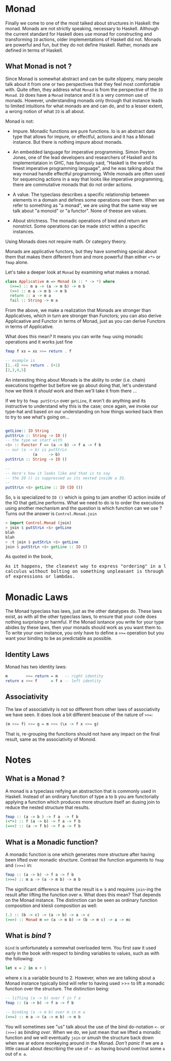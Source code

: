 # Monad

Finally we come to one of the most talked about structures in Haskell: the monad.
Monads are not strictly speaking, necessary to Haskell.
Although the current standard for Haskell does use monad for constructing
and transforming `IO` actions, older implementations of Haskell did not. 
Monads are powerful and fun, but they do not define Haskell. Rather, monads
are defined in terms of Haskell.

## What Monad is not ?

Since Monad is somewhat abstract and can be quite slippery, many 
people talk about it from one or two perspectives that they feel most
comfortable with. Quite often, they address what `Monad` is from the 
perspective of the `IO Monad`. `IO` does have a `Monad` instance 
and it is a very common use of monads. However, understanding monads only
through that instance leads to limited intuitions for what monads are 
and can do, and to a lesser extent, a wrong notion of what `IO` is all
about.

Monad is not:

+ Impure. Monadic functions are pure functions. Io is an abstract
  data type that allows for impure, or effectful, actions and it has
  a Monad instance. But there is nothing impure about monads.

+ An embedded language for imperative programming. Simon Peyton Jones,
  one of the lead developers and researchers of Haskell and its implementataion
  in GHC, has famously said, "Haskell is the world's finest imperative programming
  language", and he was talking about the way monad handle effectful programming.
  While monads are often used for sequencing actions in a way that looks like
  imperative programming, there are commutative monads that do not order actions.

+ A value. The typeclass describes a specific relationship between 
  elements in a domain and defines some operations over them.
  When we refer to something as "a monad", we are using that the same way
  we talk about "a monoid" or "a functor". None of theese are values.

+ About strictness. The monadic operations of bind and return are nonstrict. 
  Some operations can be made strict within a specific instances.

Using Monads does not require math. Or category theory.


Monads are applicative functors, but they have something special about them
that makes them different from and more powerful than either `<*>` or `fmap` alone.

Let's take a deeper look at `Monad` by examining what makes a monad.
```haskell
class Applicative m => Monad (m :: * -> *) where
  (>>=) :: m a -> (a -> m b) -> m b
  (>>) :: m a -> m b -> m b
  return :: a -> m a
  fail :: String -> m a

```
From the above, we make a realization that Monads are stronger than Applicatives,
which in turn are stronger than Functors; you can also derive Applicaative and 
Functor in terms of Monad, just as you can derive Functors in terms of Applicative.

What does this mean? It means you can write `fmap` using monadic operations
and it works just fine
```haskell
fmap f xs = xs >>= return . f

-- example is
[1..4] >>= return . (+1)
[2,3,4,5]

```
An interesting thing about Monads is the ability to order (i.e. chain) executions
together but before we go about doing that, let's understand how we think it _should_
work and then we'll take it from there ...

If we try to `fmap putStrLn` over `getLine`, it won't do anything and its instructive 
to understand why this is the case; once again, we invoke our type-hat and based on our
understanding on how things worked back then to try to see what's going on...

```haskell

getLine:: IO String
putStrLn :: String -> IO ()
-- the type we start with 
<$> :: Functor f => (a -> b) -> f a -> f b
-- our (a -> b) is putStrLn
            (a     -> b)
putStrLn :: String -> IO ()

--
-- Here's how it looks like and that is to say 
-- the IO () is suppressed as its nested inside a IO.
-- 
putStrLn <$> getLine :: IO (IO ())

```
So, `b` is specialized to `IO ()` which is going to jam another
IO action inside of the IO that getLine performs. What we need to do
is to order the executions using another mechanism and the question is
which function can we use ? Turns out the answer is `Control.Monad.join`

```haskell
> import Control.Monad (join)
> join $ putStrLn <$> getLine
blah 
blah
> :t join $ putStrLn <$> getLine
join $ putStrLn <$> getLine :: IO ()
```

As quoted in the book, 
<pre>
As it happens, the cleanest way to express "ordering" in a lambda 
calculus without bolting on something unpleasant is through nesting
of expressions or lambdas.
</pre>


# Monadic Laws

The Monad typeclass has laws, just as the other datatypes do.
These laws exist, as with all the other typeclass laws, to ensure
that your code does nothing surprising or harmful. If the Monad
isntance you write for your type abides by these laws, then your monads
should work as you want them to. To write your own instance, you only
have to define a `>>=` operation but you want your binding to be 
as predictable as possible.

## Identity Laws

Monad has two identity laws:

```haskell
m        >>= return = m   -- right identity
return x >>= f      = f x -- left identity
```

## Associativity

The law of associativity is not so different from other laws of associativity
we have seen. It does look a bit different beacuse of the nature of `>>=`:
```haskell
(m >>= f) >>= g = m >>= (\x -> f x >>= g)
```

That is, re-grouping the functions should not have any impact on the final
result, same as the associativity of Monoid. 

# Notes

## What is a Monad ?

A monad is a typeclass reifying an abstraction that is commonly
used in Haskell. Instead of an ordinary function of type a to b
you are functorially applying a function which produces more 
structure itself an dusing join to reduce the nested structure that
results.
```haskell
fmap :: (a -> b ) -> f a  -> f b
(<*>) :: f (a -> b) -> f a -> f b
(=<<) :: (a -> f b) -> f a -> f b
```

## What is a Monadic function?

A monadic function is one which generates more structure after having
been lifted over monadic structure. Contrast the function arguments to 
`fmap` and `(>>=)` in:
```haskell
fmap :: (a -> b) -> f a -> f b
(>>=) :: m a -> (a -> m b) -> m b
```
The significant difference is that the result is `m b` and requires
`join`-ing the result after lifting the function over `m`. What does this mean?
That depends on the Monad instance.
The distinction can be seen as ordinary function composition and kleisli
composition as well:
```haskell
(.) :: (b -> c) -> (a -> b) -> a -> c
(>=>) :: Monad m => (a -> m b) -> (b -> m c) -> a -> mc
```

## What is _bind_ ? 

`bind` is unfortunately a somewhat overloaded term. You first saw it used early
in the book with respect to binding variables to values, such as with the
following:

```haskell
let x = 2 in x + 1
```
where x is a variable bound to 2. However, when we are talking about
a Monad instance typically bind will refer to having
used >>= to lift a monadic function over the structure.
The distinction being:
```haskell
-- lifting (a -> b) over f in f a
fmap :: (a -> b) -> f a -> f b

-- binding (a -> m b) over m in m a
(>>=) :: m a -> (a -> m b) -> m b
```

You will sometimes see "us" talk about the use of the bind
do-notation `<-` or `(>>=)` as _binding over_. When we do, we just mean that
we lifted a monadic function and we will eventually `join` or smush
the structure back down when we ar edone monkeying around in the Monad.
_Don't panic_ if we are a little casual about describing the use of `<-` as having
bound over/out some `a` out of `m a`.



